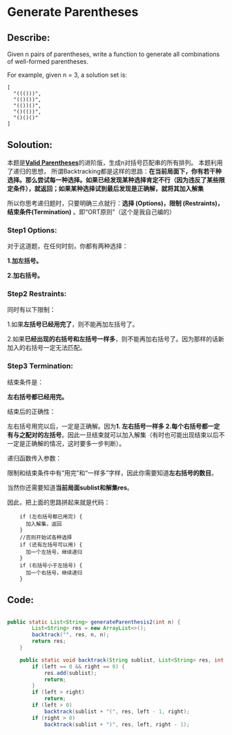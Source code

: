 

# Generate Parentheses

## Describe: 
Given n pairs of parentheses, write a function to generate all combinations of well-formed parentheses.

For example, given n = 3, a solution set is:

```
[
  "((()))",
  "(()())",
  "(())()",
  "()(())",
  "()()()"
]
```

## Soloution:
本题是[**Valid Parentheses**](http://zyy1314.com/2016/08/02/leetcode20/)的进阶版，生成n对括号匹配串的所有排列。
本题利用了递归的思想，
所谓Backtracking都是这样的思路：**在当前局面下，你有若干种选择。那么尝试每一种选择。如果已经发现某种选择肯定不行（因为违反了某些限定条件），就返回；如果某种选择试到最后发现是正确解，就将其加入解集**


所以你思考递归题时，只要明确三点就行：**选择 (Options)，限制 (Restraints)，结束条件(Termination)** 。即“ORT原则”（这个是我自己编的）




### Step1 Options:
对于这道题，在任何时刻，你都有两种选择：

**1.加左括号。**

**2.加右括号。**


### Step2 Restraints:

同时有以下限制：

1.如果**左括号已经用完了**，则不能再加左括号了。

2.如果**已经出现的右括号和左括号一样多**，则不能再加右括号了。因为那样的话新加入的右括号一定无法匹配。

### Step3 Termination:

结束条件是：

**左右括号都已经用完。**


结束后的正确性：

左右括号用完以后，一定是正确解。因为**1. 左右括号一样多 2.每个右括号都一定有与之配对的左括号**。因此一旦结束就可以加入解集（有时也可能出现结束以后不一定是正确解的情况，这时要多一步判断）。


递归函数传入参数：

限制和结束条件中有“用完”和“一样多”字样，因此你需要知道**左右括号的数目**。


当然你还需要知道**当前局面sublist和解集res**。


因此，把上面的思路拼起来就是代码：
```
    if (左右括号都已用完) {
      加入解集，返回
    }
    //否则开始试各种选择
    if (还有左括号可以用) {
      加一个左括号，继续递归
    }
    if (右括号小于左括号) {
      加一个右括号，继续递归
    }
```



## Code:
```java

public static List<String> generateParenthesis2(int n) {
        List<String> res = new ArrayList<>();
        backtrack("", res, n, n);
        return res;
    }

    public static void backtrack(String sublist, List<String> res, int left, int right) {
        if (left == 0 && right == 0) {
            res.add(sublist);
            return;
        }
        if (left > right)
            return;
        if (left > 0)
            backtrack(sublist + "(", res, left - 1, right);
        if (right > 0)
            backtrack(sublist + ")", res, left, right - 1);
            
 ```